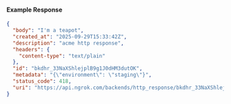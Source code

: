 <!-- Code generated for API Clients. DO NOT EDIT. -->

#### Example Response

```json
{
  "body": "I'm a teapot",
  "created_at": "2025-09-29T15:33:42Z",
  "description": "acme http response",
  "headers": {
    "content-type": "text/plain"
  },
  "id": "bkdhr_33NaXShlejplB9g1J0dHM3dutOK",
  "metadata": "{\"environment\": \"staging\"}",
  "status_code": 418,
  "uri": "https://api.ngrok.com/backends/http_response/bkdhr_33NaXShlejplB9g1J0dHM3dutOK"
}
```
